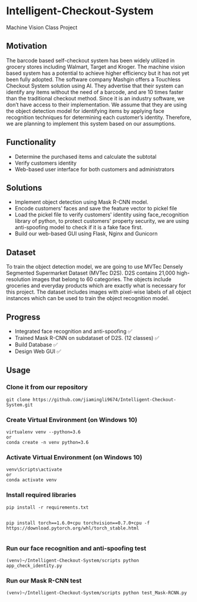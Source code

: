 # Intelligent-Checkout-System
Machine Vision Class Project

## Motivation
The barcode based self-checkout system has been widely utilized in grocery stores including Walmart, Target and Kroger. The machine vision based system has a potential to achieve higher efficiency but it has not yet been fully adopted. The software company Mashgin offers a Touchless Checkout System solution using AI. They advertise that their system can identify any items without the need of a barcode, and are 10 times faster than the traditional checkout method. Since it is an industry software, we don’t have access to their implementation. We assume that they are using the object detection model for identifying items by applying face recognition techniques for determining each customer’s identity. Therefore, we are planning to implement this system based on our assumptions.

## Functionality

* Determine the purchased items and calculate the subtotal 
* Verify customers identity
* Web-based user interface for both customers and administrators

## Solutions

* Implement object detection using Mask R-CNN model.
* Encode customers' faces and save the feature vector to pickel file
* Load the pickel file to verify customers' identity using face_recognition library of python, to protect customers' property security, we are using anti-spoofing model to check if it is a fake face first.
* Build our web-based GUI using Flask, Nginx and Gunicorn

## Dataset

To train the object detection model, we are going to use MVTec Densely Segmented Supermarket Dataset (MVTec D2S). D2S contains 21,000 high-resolution images that belong to 60 categories. The objects include groceries and everyday products which are exactly what is necessary for this project. The dataset includes images with pixel-wise labels of all object instances which can be used to train the object recognition model. 

## Progress
* Integrated face recognition and anti-spoofing :white_check_mark:
* Trained Mask R-CNN on subdataset of D2S. (12 classes) :white_check_mark:
* Build Database :white_check_mark:
* Design Web GUI :white_check_mark:

## Usage

### Clone it from our repository

```
git clone https://github.com/jiamingli9674/Intelligent-Checkout-System.git

```



### Create Virtual Environment (on Windows 10)

```
virtualenv venv --python=3.6
or
conda create -n venv python=3.6

```

### Activate Virtual Environment (on Windows 10)

```
venv\Scripts\activate  
or
conda activate venv

```

### Install required libraries

```
pip install -r requirements.txt 


pip install torch==1.6.0+cpu torchvision==0.7.0+cpu -f https://download.pytorch.org/whl/torch_stable.html


```



### Run our face recognition and anti-spoofing test

```
(venv)~/Intelligent-Checkout-System/scripts python app_check_identity.py

```

### Run our Mask R-CNN test

```
(venv)~/Intelligent-Checkout-System/scripts python test_Mask-RCNN.py

```
